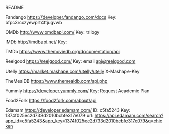 README

Fandango
https://developer.fandango.com/docs
Key: bfpc3rcxzyewprt4ttjugvwb

OMDb
http://www.omdbapi.com/
Key: trilogy

IMDb
http://imdbapi.net/
Key: 

TMDb
https://www.themoviedb.org/documentation/api

Reelgood
https://reelgood.com/
Key: email api@reelgood.com

Utelly
https://market.mashape.com/utelly/utelly
X-Mashape-Key

TheMealDB 
https://www.themealdb.com/api.php

Yummly
https://developer.yummly.com/
Key: Request Academic Plan

Food2Fork
https://food2fork.com/about/api

Edamam
https://developer.edamam.com/
ID: c5fa5243
Key: 1374f025ec2d733d2010bcbfe317e079
url: https://api.edamam.com/search?app_id=c5fa5243&app_key=1374f025ec2d733d2010bcbfe317e079&q=chicken
